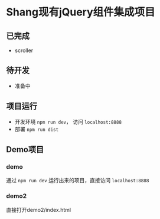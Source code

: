 # Shang现有jQuery组件集成项目

## 已完成
* scroller

## 待开发
* 准备中

## 项目运行
* 开发环境 `npm run dev`， 访问 `localhost:8888`
* 部署 `npm run dist`

## Demo项目
### demo 
通过 `npm run dev` 运行出来的项目，直接访问 `localhost:8888`


### demo2 
直接打开demo2/index.html